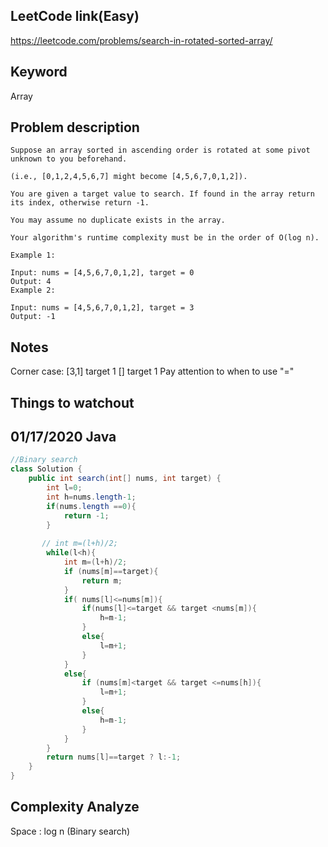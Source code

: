## LeetCode link(Easy)
https://leetcode.com/problems/search-in-rotated-sorted-array/

## Keyword
Array

## Problem description
```
Suppose an array sorted in ascending order is rotated at some pivot unknown to you beforehand.

(i.e., [0,1,2,4,5,6,7] might become [4,5,6,7,0,1,2]).

You are given a target value to search. If found in the array return its index, otherwise return -1.

You may assume no duplicate exists in the array.

Your algorithm's runtime complexity must be in the order of O(log n).

Example 1:

Input: nums = [4,5,6,7,0,1,2], target = 0
Output: 4
Example 2:

Input: nums = [4,5,6,7,0,1,2], target = 3
Output: -1
```



## Notes
Corner case:
[3,1] target 1
[] target 1
Pay attention to when to use "="


## Things to watchout

## 01/17/2020 Java

```java
//Binary search
class Solution {
    public int search(int[] nums, int target) {
        int l=0;
        int h=nums.length-1;
        if(nums.length ==0){
            return -1;
        }
        
       // int m=(l+h)/2;
        while(l<h){
            int m=(l+h)/2;
            if (nums[m]==target){
                return m;
            }
            if( nums[l]<=nums[m]){
                if(nums[l]<=target && target <nums[m]){
                    h=m-1;
                }
                else{
                    l=m+1;
                }
            }
            else{
                if (nums[m]<target && target <=nums[h]){
                    l=m+1;
                }
                else{
                    h=m-1;
                }
            }
        }
        return nums[l]==target ? l:-1;
    }
}

```
## Complexity Analyze
Space : log n (Binary search)